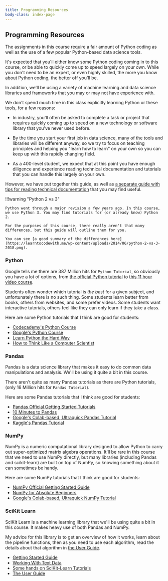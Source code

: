 ```yaml
---
title: Programming Resources
body-class: index-page
---
```


## Programming Resources

The assignments in this course require a fair amount of Python coding as well as the use of a few popular Python-based data science tools. 

It's expected that you'll either know some Python coding coming in to this course, or be able to quickly come up to speed largely on your own. While you don't need to be an expert, or even highly skilled, the more you know about Python coding, the better off you'll be.

In addition, we'll be using a variety of machine learning and data science libraries and frameworks that you may or may not have experience with.

We don't spend much time in this class explicitly learning Python or these tools, for a few reasons:

* In industry, you'll often be asked to complete a task or project that requires quickly coming up to speed on a new technology or software library that you've never used before.

* By the time you start your first job in data science, many of the tools and libraries will be different anyway, so we try to focus on teaching principles and helping you "learn how to learn" on your own so you can keep up with this rapidly changing field.

* As a 400-level student, we expect that at this point you have enough diligence and experience reading technical documentation and tutorials that you can handle this largely on your own.

However, we have put together this guide, as well as [a separate guide with tips for reading technical documentation]({{URLROOT}}/course/reading-technical-documentation.html) that you may find useful.

!!!warning "Python 2 vs 3"

	Python went through a major revision a few years ago. In this course, we use Python 3. You may find tutorials for (or already know) Python 2. 

	For the purposes of this course, there really aren't that many differences, but this guide will outline them for you.

	You can see [a good summary of the differences here](https://learntocodewith.me/wp-content/uploads/2014/06/python-2-vs-3-2018.png).

### Python

Google tells me there are 387 Million hits for `Python Tutorial`, so obviously you have a lot of options, from [the official Python tutorial](https://docs.python.org/3/tutorial/) to [this 11 hour video course](https://www.youtube.com/watch?v=WGJJIrtnfpk).

Students often wonder which tutorial is *the best* for a given subject, and unfortunately there is no such thing. Some students learn better from books, others from websites, and some prefer videos. Some students want interactive tutorials, others feel like they can only learn if they take a class.

Here are some Python tutorials that I think are good for students:

- [Codecademy's Python Course](https://www.codecademy.com/catalog/language/python)
- [Google's Python Course](https://developers.google.com/edu/python/)
- [Learn Python the Hard Way](https://learnpythonthehardway.org/python3/)
- [How to Think Like a Computer Scientist](http://openbookproject.net/thinkcs/python/english3e/)

### Pandas

Pandas is a data science library that makes it easy to do common data manipulations and analysis. We'll be using it quite a bit in this course. 

There aren't quite as many Pandas tutorials as there are Python tutorials, (only 16 Million hits for `Pandas Tutorial`). 

Here are some Pandas tutorials that I think are good for students:

- [Pandas Official Getting Started Tutorials](https://pandas.pydata.org/docs/getting_started/intro_tutorials/index.html)
- [10 Minutes to Pandas](https://pandas.pydata.org/docs/user_guide/10min.html)
- [Google's Colab-based, Ultraquick Pandas Tutorial](https://colab.research.google.com/github/google/eng-edu/blob/master/ml/cc/exercises/pandas_dataframe_ultraquick_tutorial.ipynb)
- [Kaggle's Pandas Tutorial](https://www.kaggle.com/learn/pandas)

### NumPy

NumPy is a numeric computational library designed to allow Python to carry out super-optimized matrix algebra operations. It'll be rare in this course that we need to use NumPy directly, but many libraries (including Pandas and scikit-learn) are built on top of NumPy, so knowing something about it can sometimes be handy.

Here are some NumPy tutorials that I think are good for students:

- [NumPy Official Getting Started Guide](https://numpy.org/devdocs/user/absolute_beginners.html)
- [NumPy for Absolute Beginners](https://numpy.org/doc/stable/user/absolute_beginners.html)
- [Google's Colab-based, Ultraquick NumPy Tutorial](https://colab.research.google.com/github/google/eng-edu/blob/master/ml/cc/exercises/numpy_ultraquick_tutorial.ipynb)

### SciKit Learn

SciKit Learn is a machine learning library that we'll be using quite a bit in this course. It makes heavy use of both Pandas and NumPy. 

My advice for this library is to get an overview of how it works, learn about the pipeline functions, then as you need to use each algorithm, read the details about that algorithm in [the User Guide](https://scikit-learn.org/stable/user_guide.html#).

- [Getting Started Guide](https://scikit-learn.org/stable/getting_started.html)
- [Working With Text Data](https://scikit-learn.org/stable/tutorial/text_analytics/working_with_text_data.html#)
- [Some hands on SciKit-Learn Tutorials](https://scikit-learn.org/stable/tutorial/index.html)
- [The User Guide](https://scikit-learn.org/stable/user_guide.html#)

